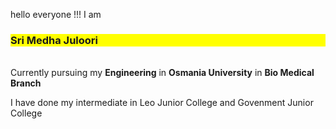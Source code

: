 <html>
  <head></head>
  <body>
    <p>hello everyone !!! I am <b><h3 style="background-color:yellow"> Sri Medha Juloori</h3> </b><br>
      Currently pursuing my <b>Engineering</b> in <b>Osmania University</b> in <b>Bio Medical Branch</b>
    </p>
    <p> I have done my intermediate in Leo Junior College and Govenment Junior College </p>
    
